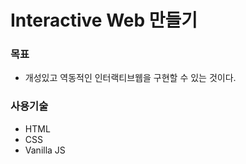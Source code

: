 # Interactive Web 만들기

### 목표
- 개성있고 역동적인 인터랙티브웹을 구현할 수 있는 것이다.

### 사용기술
* HTML
* CSS
* Vanilla JS
